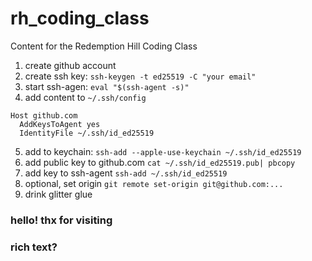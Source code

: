 # rh_coding_class
Content for the Redemption Hill Coding Class

1. create github account
2. create ssh key: `ssh-keygen -t ed25519 -C "your email"`
3. start ssh-agen: `eval "$(ssh-agent -s)"`
4. add content to `~/.ssh/config`
```
Host github.com
  AddKeysToAgent yes
  IdentityFile ~/.ssh/id_ed25519
```
5. add to keychain: `ssh-add --apple-use-keychain ~/.ssh/id_ed25519`
6. add public key to github.com `cat ~/.ssh/id_ed25519.pub| pbcopy`
7. add key to ssh-agent `ssh-add ~/.ssh/id_ed25519`
8. optional, set origin `git remote set-origin git@github.com:...`
9. drink glitter glue
### hello! thx for visiting
### <b>rich text?</b> ###
